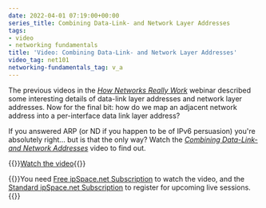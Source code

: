 ```yaml
---
date: 2022-04-01 07:19:00+00:00
series_title: Combining Data-Link- and Network Layer Addresses
tags:
- video
- networking fundamentals
title: 'Video: Combining Data-Link- and Network Layer Addresses'
video_tag: net101
networking-fundamentals_tag: v_a
---
```

The previous videos in the _[How Networks Really Work](https://www.ipspace.net/How_Networks_Really_Work)_ webinar described some interesting details of data-link layer addresses and network layer addresses. Now for the final bit: how do we map an adjacent network address into a per-interface data link layer address? 

If you answered ARP (or ND if you happen to be of IPv6 persuasion) you're absolutely right... but is that the only way? Watch the _[Combining Data-Link- and Network Addresses](https://my.ipspace.net/bin/get/Net101/NA3.3%20-%20Combining%20Data-Link%20and%20Network%20Addresses.mp4?doccode=Net101)_ video to find out.

{{<jump>}}[Watch the video](https://my.ipspace.net/bin/get/Net101/NA3.3%20-%20Combining%20Data-Link%20and%20Network%20Addresses.mp4?doccode=Net101){{</jump>}}

{{<note free>}}You need [Free ipSpace.net Subscription](https://www.ipspace.net/Subscription/Free) to watch the video, and the [Standard ipSpace.net Subscription](https://www.ipspace.net/Subscription/) to register for upcoming live sessions.{{</note>}}
